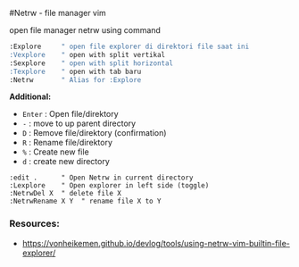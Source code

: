 #Netrw - file manager vim


open file manager netrw using command

```bash
:Explore     " open file explorer di direktori file saat ini
:Vexplore    " open with split vertikal
:Sexplore    " open with split horizontal
:Texplore    " open with tab baru
:Netrw       " Alias for :Explore
```


**Additional:**
- `Enter` : Open file/direktory
- `-` : move to up parent directory
- `D` : Remove file/direktory (confirmation)
- `R` : Rename file/direktory
- `%` : Create new file
- `d` : create new directory


```vim
:edit .      " Open Netrw in current directory
:Lexplore    " Open explorer in left side (toggle)
:NetrwDel X  " delete file X
:NetrwRename X Y  " rename file X to Y
```



### Resources:
- https://vonheikemen.github.io/devlog/tools/using-netrw-vim-builtin-file-explorer/